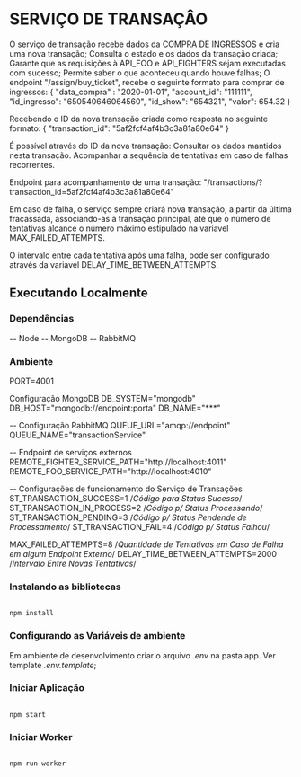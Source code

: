 # SERVIÇO DE TRANSAÇÂO

O serviço de transação recebe dados da COMPRA DE INGRESSOS e cria uma nova transação;
Consulta o estado e os dados da transação criada;
Garante que as requisições à API_FOO e API_FIGHTERS sejam executadas com sucesso;
Permite saber o que aconteceu quando houve falhas;
O endpoint "/assign/buy_ticket", recebe o seguinte formato para comprar de ingressos:
{
	"data_compra" : "2020-01-01",
	"account_id": "111111",
	"id_ingresso": "650540646064560",
	"id_show": "654321",
	"valor": 654.32
}

Recebendo o ID da nova transação criada como resposta no seguinte formato:
{ "transaction_id": "5af2fcf4af4b3c3a81a80e64" }

É possível através do ID da nova transação:
Consultar os dados mantidos nesta transação.
Acompanhar a sequência de tentativas em caso de falhas recorrentes.  

Endpoint para acompanhamento de uma transação: "/transactions/?transaction_id=5af2fcf4af4b3c3a81a80e64"  

Em caso de falha, o serviço sempre criará nova transação, a partir da última fracassada, associando-as à transação principal, até que o número de tentativas alcance o número máximo estipulado na variavel MAX_FAILED_ATTEMPTS.  

O intervalo entre cada tentativa após uma falha, pode ser configurado através da variavel DELAY_TIME_BETWEEN_ATTEMPTS.  

## Executando Localmente  

### Dependências  

-- Node
-- MongoDB
-- RabbitMQ  

### Ambiente

PORT=4001

Configuração MongoDB
DB_SYSTEM="mongodb"
DB_HOST="mongodb://endpoint:porta"
DB_NAME="***"

-- Configuração RabbitMQ
QUEUE_URL="amqp://endpoint"
QUEUE_NAME="transactionService"  

-- Endpoint de serviços externos
REMOTE_FIGHTER_SERVICE_PATH="http://localhost:4011"
REMOTE_FOO_SERVICE_PATH="http://localhost:4010"  

-- Configurações de funcionamento do Serviço de Transações
ST_TRANSACTION_SUCCESS=1 /*Código para Status Sucesso*/
ST_TRANSACTION_IN_PROCESS=2 /*Código p/ Status Processando*/
ST_TRANSACTION_PENDING=3 /*Código p/ Status Pendende de Processamento*/
ST_TRANSACTION_FAIL=4 /*Código p/ Status Falhou*/  

MAX_FAILED_ATTEMPTS=8 /*Quantidade de Tentativas em Caso de Falha em algum Endpoint Externo*/
DELAY_TIME_BETWEEN_ATTEMPTS=2000 /*Intervalo Entre Novas Tentativas*/

### Instalando as bibliotecas
```

npm install

```  

### Configurando as Variáveis de ambiente  

Em ambiente de desenvolvimento criar o arquivo *.env* na pasta app. Ver template *.env.template*;  

### Iniciar Aplicação

```

npm start

```  

### Iniciar Worker

```

npm run worker

```